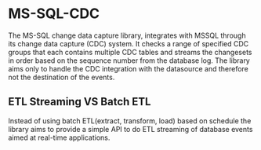 # MS-SQL-CDC

The MS-SQL change data capture library, integrates with MSSQL through its change data capture (CDC) system. It checks a range of specified CDC groups that each contains multiple CDC tables and streams the changesets in order based on the sequence number from the database log. The library aims only to handle the CDC integration with the datasource and therefore not the destination of the events.

## ETL Streaming VS Batch ETL

Instead of using batch ETL(extract, transform, load) based on schedule the library aims to provide a simple API to do ETL streaming of database events aimed at real-time applications.
